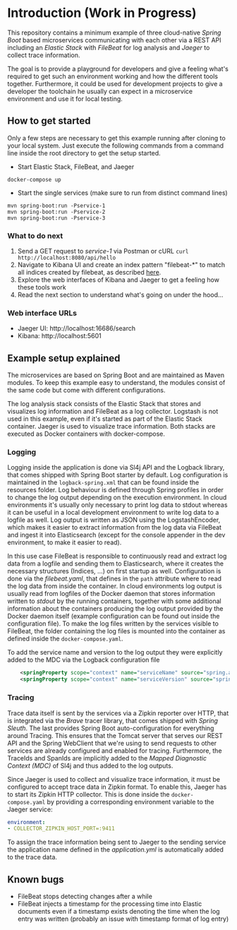 # Introduction (Work in Progress)

This repository contains a minimum example of three cloud-native _Spring Boot_ based microservices communicating with 
each other via a 
REST API including an _Elastic Stack_ with _FileBeat_ for log analysis and _Jaeger_ to collect trace information.

The goal is to provide a playground for developers and give a feeling what's required to get such an environment 
working and how the different tools together. Furthermore, it could be used for development projects to give a developer the 
toolchain he usually can expect in a microservice environment and use it for local testing.

## How to get started
Only a few steps are necessary to get this example running after cloning to your local system. Just execute the 
following commands from a command line inside the root directory to get the setup started. 

* Start Elastic Stack, FileBeat, and Jaeger 
```commandline
docker-compose up
```

* Start the single services (make sure to run from distinct command lines)
```commandline
mvn spring-boot:run -Pservice-1
mvn spring-boot:run -Pservice-2
mvn spring-boot:run -Pservice-3
```

### What to do next
1. Send a GET request to _service-1_ via Postman or cURL `curl http://localhost:8080/api/hello`
2. Navigate to Kibana UI and create an index pattern "filebeat-*" to match all indices created by filebeat, as 
   described [here](https://www.sarulabs.com/post/5/2019-08-12/sending-docker-logs-to-elasticsearch-and-kibana-with-filebeat.html).
3. Explore the web interfaces of Kibana and Jaeger to get a feeling how these tools work
4. Read the next section to understand what's going on under the hood...

### Web interface URLs
* Jaeger UI: http://localhost:16686/search
* Kibana: http://localhost:5601

## Example setup explained

The microservices are based on Spring Boot and are maintained as Maven modules. To keep this example easy to
understand, the modules consist of the same code but come with different configurations.

The log analysis stack consists of the Elastic Stack that stores and visualizes log information and FileBeat as a
log collector. Logstash is not used in this example, even if it's started as part of the Elastic Stack container.
Jaeger is used to visualize trace information. 
Both stacks are executed as Docker containers with docker-compose.

### Logging
Logging inside the application is done via Sl4j API and the Logback library, that comes shipped with Spring Boot 
starter by default. Log configuration is maintained in the `logback-spring.xml` that can be found inside the 
resources folder. Log behaviour is defined through Spring profiles in order to change the log output depending on the 
execution environment. In cloud environments it's usually only necessary to print log data to stdout whereas it can be 
useful in a local development environment to write log data to a logfile as well. Log output is written as JSON 
using the LogstashEncoder, which makes it easier to extract information from the log data via FileBeat and ingest it 
into Elasticsearch (except for the console appender in the dev environment, to make it easier to read).

In this use case FileBeat is responsible to continuously read and extract log data from a logfile and sending them 
to Elasticsearch, where it creates the necessary structures (Indices, ...) on first startup as well. Configuration 
is done via the _filebeat.yaml_, that defines in the `path` attribute where to read the log data from inside the 
container. In cloud environments log output is usually read from logfiles of the Docker daemon that stores information 
written to _stdout_ by the running containers, together with some additional information about the containers 
producing the log output provided by the Docker daemon itself (example configuration can be found out inside 
the configuration file).
To make the log files written by the services visible to FileBeat, the folder containing the log 
files is mounted into the container as defined inside the `docker-compose.yaml`. 

To add the service name and version to the log output they were explicitly added to the MDC via the Logback 
configuration 
file
```xml
    <springProperty scope="context" name="serviceName" source="spring.application.name"/>
    <springProperty scope="context" name="serviceVersion" source="spring.version"/>
```

### Tracing
Trace data itself is sent by the services via a Zipkin reporter over HTTP, that is integrated via the _Brave_ 
tracer library, that comes shipped with _Spring Sleuth_. The last provides Spring Boot auto-configuration for everything 
around Tracing. This ensures that the Tomcat server that serves our REST API and the Spring WebClient that we're 
using to send requests to other services are already configured and enabled for tracing. Furthermore, the TraceIds 
and SpanIds are implicitly added to the _Mapped Diagnostic Context (MDC)_ of Sl4j and thus added to the log outputs.

Since Jaeger is used to collect and visualize trace information, it must be configured to accept trace data in 
Zipkin format. To enable this, Jaeger has to start its Zipkin HTTP collector. This is done inside the 
`docker-compose.yaml` by providing a corresponding environment variable to the Jaeger service:
```yaml
environment:
- COLLECTOR_ZIPKIN_HOST_PORT=:9411
```

To assign the trace information being sent to Jaeger to the sending service the application name defined in the 
_application.yml_ is automatically added to the trace data.


## Known bugs
* FileBeat stops detecting changes after a while
* FileBeat injects a timestamp for the processing time into Elastic documents even if a timestamp exists denoting the 
  time when the log entry was written (probably an issue with timestamp format of log entry) 
